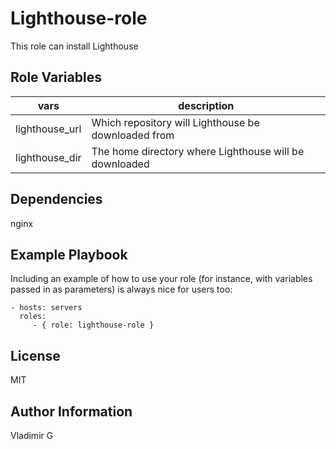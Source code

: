 Lighthouse-role
=========

This role can install Lighthouse

Role Variables
--------------

|vars|description|
|---------|----------------|
| lighthouse_url | Which repository will Lighthouse be downloaded from  |
| lighthouse_dir | The home directory where Lighthouse will be downloaded |

Dependencies
------------

nginx

Example Playbook
----------------

Including an example of how to use your role (for instance, with variables passed in as parameters) is always nice for users too:

    - hosts: servers
      roles:
         - { role: lighthouse-role }

License
-------

MIT

Author Information
------------------

Vladimir G
